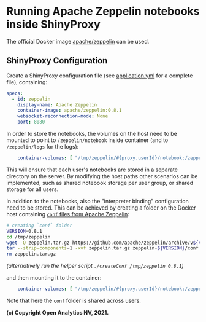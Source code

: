 # Running Apache Zeppelin notebooks inside ShinyProxy

The official Docker image [apache/zeppelin](https://hub.docker.com/r/apache/zeppelin) can be used.

## ShinyProxy Configuration

Create a ShinyProxy configuration file (see [application.yml](application.yml)
for a complete file), containing:

```yaml
specs:
  - id: zeppelin
    display-name: Apache Zeppelin
    container-image: apache/zeppelin:0.8.1
    websocket-reconnection-mode: None
    port: 8080
```

In order to store the notebooks, the volumes on the host need to be mounted to point to `/zeppelin/notebook` inside container (and to `/zeppelin/logs` for the logs):

```yaml
    container-volumes: [ "/tmp/zeppelin/#{proxy.userId}/notebook:/zeppelin/notebook", "/tmp/zeppelin/#{proxy.userId}/logs:/zeppelin/logs" ]
```

This will ensure that each user's notebooks are stored in a separate directory on the server.
By modifying the host paths other scenarios can be implemented, such as shared notebook storage per user group, or shared storage for all users.

In addition to the notebooks, also the "interpreter binding" configuration need to be stored.
This can be achieved by creating a folder on the Docker host containing [`conf` files from Apache Zeppelin](https://github.com/apache/zeppelin/tree/master/conf):

```bash
# creating `conf` folder
VERSION=0.8.1
cd /tmp/zeppelin
wget -O zeppelin.tar.gz https://github.com/apache/zeppelin/archive/v${VERSION}.tar.gz
tar --strip-components=1 -xvf zeppelin.tar.gz zeppelin-${VERSION}/conf
rm zeppelin.tar.gz
```

_(alternatively run the helper script `./createConf /tmp/zeppelin 0.8.1`)_

and then mounting it to the container:

```yaml
    container-volumes: [ "/tmp/zeppelin/#{proxy.userId}/notebook:/zeppelin/notebook", "/tmp/zeppelin/#{proxy.userId}/logs:/zeppelin/logs", "/tmp/zeppelin/conf:/zeppelin/conf" ]
```

Note that here the `conf` folder is shared across users.

**(c) Copyright Open Analytics NV, 2021.**
